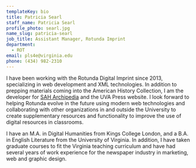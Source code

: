 ```yaml
---
templateKey: bio
title: Patricia Searl
staff_name: Patricia Searl
profile_photo: searl.jpg
name_slug: patricia-searl
job_title: Assistant Manager, Rotunda Imprint
department:
  - ROT
email: pls4e​@​virginia.edu
phone: (434) 982-2310
---
```

I have been working with the Rotunda Digital Imprint since 2013, specializing in web development and XML technologies. In addition to prepping materials coming into the American History Collection, I am the developer for [SAH Archipedia](https://sah-archipedia.org) and the UVA Press website. I look forward to helping Rotunda evolve in the future using modern web technologies and collaborating with other organizations in and outside the University to create supplementary resources and functionality to improve the use of digital resources in classrooms. 

I have an M.A. in Digital Humanities from Kings College London, and a B.A. in English Literature from the University of Virginia. In addition, I have taken graduate courses to fit the Virginia teaching curriculum and have had several years of work experience for the newspaper industry in marketing, web and graphic design. 